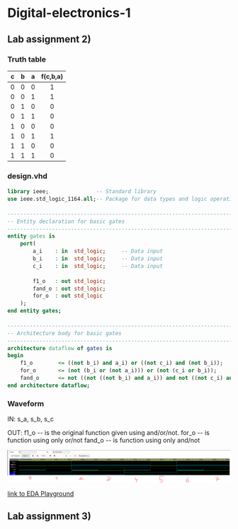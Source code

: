 # Digital-electronics-1

## Lab assignment 2)

### Truth table

| **c** | **b** |**a** | **f(c,b,a)** |
| :-: | :-: | :-: | :-: |
| 0 | 0 | 0 | 1 |
| 0 | 0 | 1 | 1 |
| 0 | 1 | 0 | 0 |
| 0 | 1 | 1 | 0 |
| 1 | 0 | 0 | 0 |
| 1 | 0 | 1 | 1 |
| 1 | 1 | 0 | 0 |
| 1 | 1 | 1 | 0 |

### design.vhd

```vhdl
library ieee;               -- Standard library
use ieee.std_logic_1164.all;-- Package for data types and logic operations

------------------------------------------------------------------------
-- Entity declaration for basic gates
------------------------------------------------------------------------
entity gates is
    port(
        a_i    : in  std_logic;     -- Data input
        b_i    : in  std_logic;    	-- Data input
        c_i	   : in  std_logic;		-- Data input
        
        f1_o   : out std_logic;
        fand_o : out std_logic;
        for_o  : out std_logic
    );
end entity gates;

------------------------------------------------------------------------
-- Architecture body for basic gates
------------------------------------------------------------------------
architecture dataflow of gates is
begin
    f1_o 		<= ((not b_i) and a_i) or ((not c_i) and (not b_i)); 					-- original
    for_o		<= (not (b_i or (not a_i))) or (not (c_i or b_i));	 					-- or only
    fand_o		<= not ((not ((not b_i) and a_i)) and not ((not c_i) and (not b_i))); 	-- and only
end architecture dataflow;

```

### Waveform
IN:
s_a, s_b, s_c

OUT:
f1_o    -- is the original function given using and/or/not.
for_o   -- is function using only or/not
fand_o  -- is function using only and/not

![waveform](Labs/01-tools/cap1.PNG)

[link to EDA Playground](https://www.edaplayground.com/x/v9TN)

## Lab assignment 3)